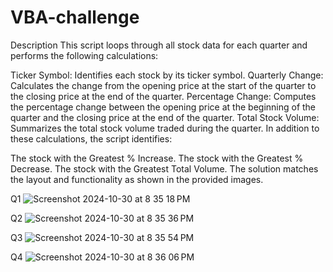 # VBA-challenge
Description
This script loops through all stock data for each quarter and performs the following calculations:

Ticker Symbol: Identifies each stock by its ticker symbol.
Quarterly Change: Calculates the change from the opening price at the start of the quarter to the closing price at the end of the quarter.
Percentage Change: Computes the percentage change between the opening price at the beginning of the quarter and the closing price at the end of the quarter.
Total Stock Volume: Summarizes the total stock volume traded during the quarter.
In addition to these calculations, the script identifies:

The stock with the Greatest % Increase.
The stock with the Greatest % Decrease.
The stock with the Greatest Total Volume.
The solution matches the layout and functionality as shown in the provided images.

Q1
![Screenshot 2024-10-30 at 8 35 18 PM](https://github.com/user-attachments/assets/2dc86cb6-95d7-4bcf-a133-8bf937eb6b48)

Q2
![Screenshot 2024-10-30 at 8 35 36 PM](https://github.com/user-attachments/assets/53065025-961d-4b0e-a19a-c7678a148247)


Q3
![Screenshot 2024-10-30 at 8 35 54 PM](https://github.com/user-attachments/assets/bf97987d-51ab-4eb6-a11f-486bdb3fcd9c)


Q4
![Screenshot 2024-10-30 at 8 36 06 PM](https://github.com/user-attachments/assets/c3b27050-f13e-4312-ae9a-a555cf76eefb)



